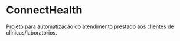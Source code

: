 # ConnectHealth
Projeto para automatização do atendimento prestado aos clientes de clinicas/laboratórios.
